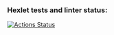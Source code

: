 ### Hexlet tests and linter status:
[![Actions Status](https://github.com/fenrial/frontend-testing-react-project-67/actions/workflows/hexlet-check.yml/badge.svg)](https://github.com/fenrial/frontend-testing-react-project-67/actions)